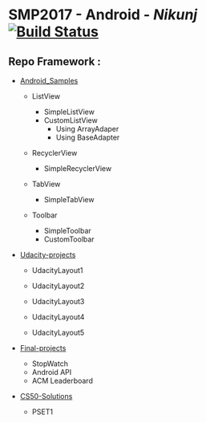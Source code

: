 # SMP2017 - Android - *Nikunj* [![Build Status](https://travis-ci.org/nik1010/Android_App-Samples.svg?branch=master)](https://travis-ci.org/nik1010/Android_App-Samples)

## Repo Framework :


* [Android_Samples](https://github.com/gdgsurat/SMP-2017-Android/tree/master/smp2017-android-nikunj/Android_Samples)    
  * ListView
    * SimpleListView
    * CustomListView
        - Using ArrayAdaper
        - Using BaseAdapter
  * RecyclerView
    * SimpleRecyclerView

  * TabView
    * SimpleTabView

  * Toolbar
    * SimpleToolbar
    * CustomToolbar


* [Udacity-projects](https://github.com/gdgsurat/SMP-2017-Android/tree/master/smp2017-android-nikunj/udacity-projects)

  * UdacityLayout1   

  * UdacityLayout2


  * UdacityLayout3    

  * UdacityLayout4  

  * UdacityLayout5    

* [Final-projects](https://github.com/gdgsurat/SMP-2017-Android/tree/master/smp2017-android-nikunj/final-projects)

  * StopWatch    
  * Android API
  * ACM Leaderboard


* [CS50-Solutions](https://github.com/gdgsurat/SMP-2017-Android/tree/master/smp2017-android-nikunj/CS50-solutions)
    * PSET1
